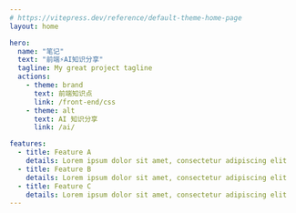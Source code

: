 ```yaml
---
# https://vitepress.dev/reference/default-theme-home-page
layout: home

hero:
  name: "笔记"
  text: "前端⚡️AI知识分享"
  tagline: My great project tagline
  actions:
    - theme: brand
      text: 前端知识点
      link: /front-end/css
    - theme: alt
      text: AI 知识分享
      link: /ai/

features:
  - title: Feature A
    details: Lorem ipsum dolor sit amet, consectetur adipiscing elit
  - title: Feature B
    details: Lorem ipsum dolor sit amet, consectetur adipiscing elit
  - title: Feature C
    details: Lorem ipsum dolor sit amet, consectetur adipiscing elit
---
```


